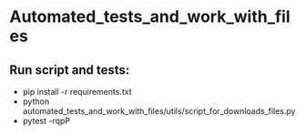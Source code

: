 # Automated_tests_and_work_with_files

## Run script and tests:

- pip install -r requirements.txt
- python automated_tests_and_work_with_files/utils/script_for_downloads_files.py
- pytest -rqpP